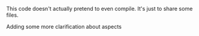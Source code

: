 This code doesn't actually pretend to even compile. It's just to share some files.

Adding some more clarification about aspects
